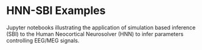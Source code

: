 # HNN-SBI Examples
Jupyter notebooks illustrating the application of simulation based inference (SBI) to the Human Neocortical Neurosolver (HNN) to infer parameters controlling EEG/MEG signals.
